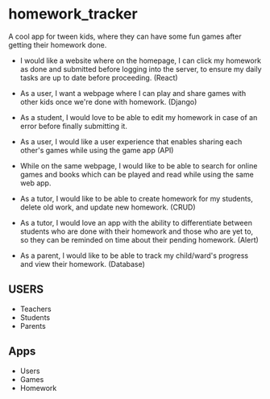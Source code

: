 # homework_tracker
A cool app for tween kids, where they can have some fun games after getting their homework done.

* I would like a website where on the homepage, I can click my homework as done and submitted before logging into the server, to ensure my daily tasks are up to date before proceeding. (React)

* As a user, I want a webpage where I can play and share games with other kids once we're done with homework. (Django)

* As a student, I would love to be able to edit my homework in case of an error before finally submitting it.

* As a user, I would like a user experience that enables sharing each other's games while using the game app (API)

* While on the same webpage, I would like to be able to search for online games and books which can be played and read while using the same web app.

* As a tutor, I would like to be able to create homework for my students, delete old work, and update new homework. (CRUD)

* As a tutor, I would love an app with the ability to differentiate between students who are done with their homework and those who are yet to, so they can be reminded on time about their pending homework. (Alert)

* As a parent, I would like to be able to track my child/ward's progress and view their homework. (Database)

## USERS
* Teachers
* Students
* Parents

## Apps
* Users
* Games
* Homework

